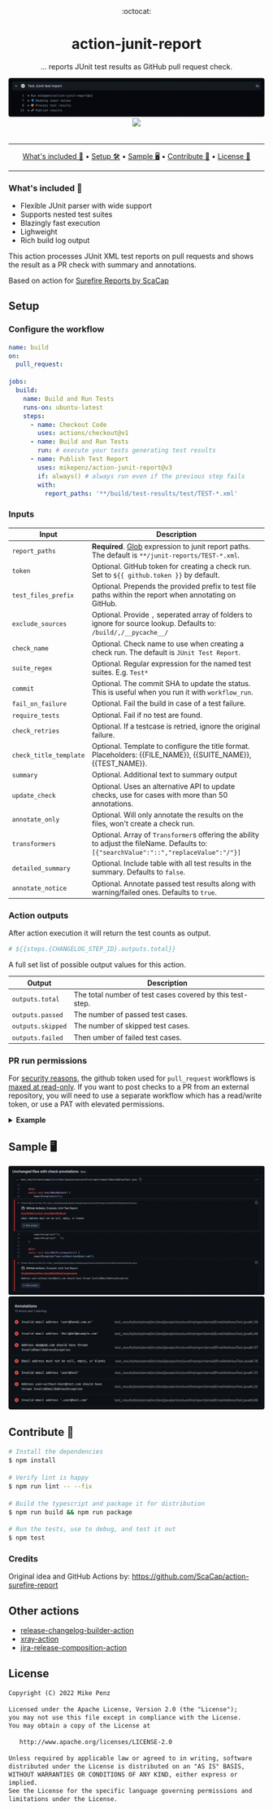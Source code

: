 <div align="center">
  :octocat:
</div>
<h1 align="center">
  action-junit-report
</h1>

<p align="center">
    ... reports JUnit test results as GitHub pull request check.
</p>

<div align="center">
  <img src=".github/images/action.png"/>
</div>

<div align="center">
  <a href="https://github.com/mikepenz/action-junit-report">
		<img src="https://github.com/mikepenz/action-junit-report/workflows/CI/badge.svg"/>
	</a>
</div>
<br />

-------

<p align="center">
    <a href="#whats-included-">What's included 🚀</a> &bull;
    <a href="#setup">Setup 🛠️</a> &bull;
    <a href="#sample-%EF%B8%8F">Sample 🖥️</a> &bull;
    <a href="#contribute-">Contribute 🧬</a> &bull;
    <a href="#license">License 📓</a>
</p>

-------

### What's included 🚀

- Flexible JUnit parser with wide support
- Supports nested test suites
- Blazingly fast execution
- Lighweight
- Rich build log output

This action processes JUnit XML test reports on pull requests and shows the result as a PR check with summary and annotations.

Based on action for [Surefire Reports by ScaCap](https://github.com/ScaCap/action-surefire-report)

## Setup

### Configure the workflow

```yml
name: build
on:
  pull_request:

jobs:
  build:
    name: Build and Run Tests
    runs-on: ubuntu-latest
    steps:
      - name: Checkout Code
        uses: actions/checkout@v1
      - name: Build and Run Tests
        run: # execute your tests generating test results
      - name: Publish Test Report
        uses: mikepenz/action-junit-report@v3
        if: always() # always run even if the previous step fails
        with:
          report_paths: '**/build/test-results/test/TEST-*.xml'
```

### Inputs

| **Input**      | **Description**                                                                                                                                                       |
|----------------|-----------------------------------------------------------------------------------------------------------------------------------------------------------------------|
| `report_paths`    | **Required**. [Glob](https://github.com/actions/toolkit/tree/master/packages/glob) expression to junit report paths. The default is `**/junit-reports/TEST-*.xml`. |
| `token`           | Optional. GitHub token for creating a check run. Set to `${{ github.token }}` by default.                                                                          |
| `test_files_prefix` | Optional. Prepends the provided prefix to test file paths within the report when annotating on GitHub.                                                           |
| `exclude_sources` | Optional. Provide `,` seperated array of folders to ignore for source lookup. Defaults to: `/build/,/__pycache__/`                                                 |
| `check_name`      | Optional. Check name to use when creating a check run. The default is `JUnit Test Report`.                                                                         |
| `suite_regex`     | Optional. Regular expression for the named test suites. E.g. `Test*`                                                                                               |
| `commit`          | Optional. The commit SHA to update the status. This is useful when you run it with `workflow_run`.                                                                 |
| `fail_on_failure` | Optional. Fail the build in case of a test failure.                                                                                                                |
| `require_tests`   | Optional. Fail if no test are found.                                                                                                                               |
| `check_retries`         | Optional. If a testcase is retried, ignore the original failure.                                                                                             |
| `check_title_template`  | Optional. Template to configure the title format. Placeholders: {{FILE_NAME}}, {{SUITE_NAME}}, {{TEST_NAME}}.                                                |
| `summary`         | Optional. Additional text to summary output                                                                                                                        |
| `update_check`    | Optional. Uses an alternative API to update checks, use for cases with more than 50 annotations.                                                                   |
| `annotate_only`   | Optional. Will only annotate the results on the files, won't create a check run.                                                                                   |
| `transformers`    | Optional. Array of `Transformer`s offering the ability to adjust the fileName. Defaults to: `[{"searchValue":"::","replaceValue":"/"}]`                            |
| `detailed_summary`    | Optional. Include table with all test results in the summary. Defaults to `false`.                            |
| `annotate_notice`    | Optional. Annotate passed test results along with warning/failed ones. Defaults to `true`.                            |

### Action outputs

After action execution it will return the test counts as output.

```yml
# ${{steps.{CHANGELOG_STEP_ID}.outputs.total}}
```

A full set list of possible output values for this action.

| **Output**            | **Description**                                                                        |
|-----------------------|----------------------------------------------------------------------------------------|
| `outputs.total`       | The total number of test cases covered by this test-step.                              |
| `outputs.passed`      | The number of passed test cases.                                                       |
| `outputs.skipped`     | The number of skipped test cases.                                                      |
| `outputs.failed`      | Then umber of failed test cases.                                                       |

### PR run permissions

For [security reasons], the github token used for `pull_request` workflows is [maxed at read-only].
If you want to post checks to a PR from an external repository, you will need to use a separate workflow
which has a read/write token, or use a PAT with elevated permissions. 

[security reasons]: https://securitylab.github.com/research/github-actions-preventing-pwn-requests/
[maxed at read-only]: https://docs.github.com/en/actions/security-guides/automatic-token-authentication#permissions-for-the-github_token

<details><summary><b>Example</b></summary>
<p>

```yml
name: build
on:
  pull_request:

jobs:
  build:
    name: Build and Run Tests
    runs-on: ubuntu-latest
    steps:
      - name: Checkout Code
        uses: actions/checkout@v3
      - name: Build and Run Tests
        run: # execute your tests generating test results
      - name: Upload Test Report
        uses: actions/upload-artifact@v3
        if: always() # always run even if the previous step fails
        with:
          name: junit-test-results
          path: '**/build/test-results/test/TEST-*.xml'
          retention-days: 1

---
name: report
on:
  workflow_run:
    workflows: [build]
    types: [completed]
    
permissions:
  checks: write

jobs:
  checks:
    runs-on: ubuntu-latest
    steps:
      - name: Download Test Report
        uses: dawidd6/action-download-artifact@v2
        with:
          name: junit-test-results
          workflow: ${{ github.event.workflow.id }}
          run_id: ${{ github.event.workflow_run.id }}
      - name: Publish Test Report
        uses: mikepenz/action-junit-report@v3
        with:
          commit: ${{github.event.workflow_run.head_sha}}
          report_paths: '**/build/test-results/test/TEST-*.xml'
```

This will securely post the check results from the privileged workflow onto the PR's checks report. 

</p>
</details>

## Sample 🖥️

<div align="center">
  <img src=".github/images/annotated.png"/>
</div>

<div align="center">
  <img src=".github/images/annotations.png"/>
</div>

## Contribute 🧬

```bash
# Install the dependencies  
$ npm install

# Verify lint is happy
$ npm run lint -- --fix

# Build the typescript and package it for distribution
$ npm run build && npm run package

# Run the tests, use to debug, and test it out
$ npm test
```

### Credits

Original idea and GitHub Actions by: https://github.com/ScaCap/action-surefire-report

## Other actions

- [release-changelog-builder-action](https://github.com/mikepenz/release-changelog-builder-action)
- [xray-action](https://github.com/mikepenz/xray-action/)
- [jira-release-composition-action](https://github.com/mikepenz/jira-release-composite-action)

## License

    Copyright (C) 2022 Mike Penz

    Licensed under the Apache License, Version 2.0 (the "License");
    you may not use this file except in compliance with the License.
    You may obtain a copy of the License at

       http://www.apache.org/licenses/LICENSE-2.0

    Unless required by applicable law or agreed to in writing, software
    distributed under the License is distributed on an "AS IS" BASIS,
    WITHOUT WARRANTIES OR CONDITIONS OF ANY KIND, either express or implied.
    See the License for the specific language governing permissions and
    limitations under the License.
